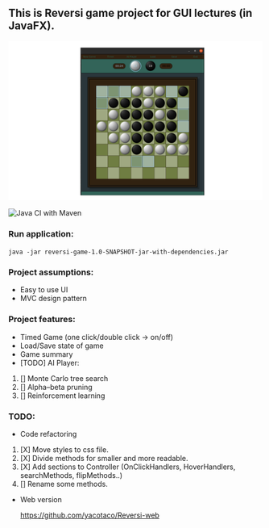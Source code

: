 ## This is Reversi game project for GUI lectures (in JavaFX).

![Image](reversi-game/src/main/resources/reversi.png)

![Java CI with Maven](https://github.com/yacotaco/Reversi/workflows/build/badge.svg)

### Run application:
  `java -jar reversi-game-1.0-SNAPSHOT-jar-with-dependencies.jar`

### Project assumptions:

 * Easy to use UI
 * MVC design pattern

 ### Project features:
 
 * Timed Game (one click/double click -> on/off)
 * Load/Save state of game
 * Game summary
 * [TODO] AI Player:
  1. [] Monte Carlo tree search
  2. [] Alpha–beta pruning
  3. [] Reinforcement learning

  ### TODO:
  * Code refactoring

  1. [X] Move styles to css file.
  2. [X] Divide methods for smaller and more readable.
  3. [X] Add sections to Controller (OnClickHandlers, HoverHandlers, searchMethods, flipMethods..)
  4. [] Rename some methods.

  * Web version

    https://github.com/yacotaco/Reversi-web
 